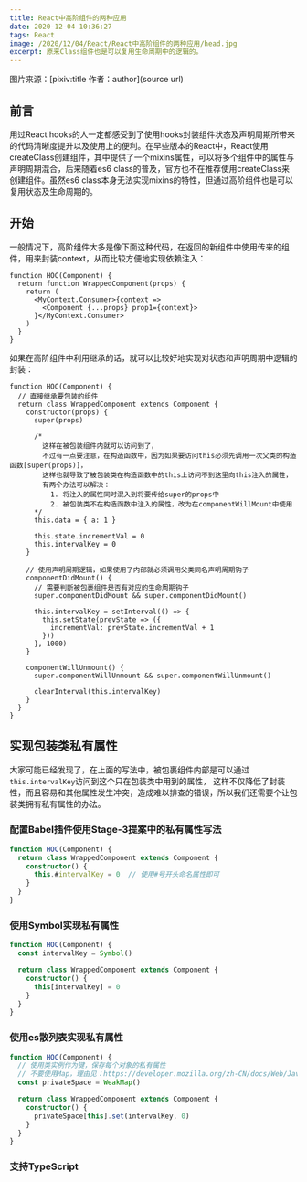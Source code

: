 ```yaml
---
title: React中高阶组件的两种应用
date: 2020-12-04 10:36:27
tags: React
image: /2020/12/04/React/React中高阶组件的两种应用/head.jpg
excerpt: 原来Class组件也是可以复用生命周期中的逻辑的。
---
```


图片来源：[pixiv:title 作者：author](source url)

## 前言

用过React hooks的人一定都感受到了使用hooks封装组件状态及声明周期所带来的代码清晰度提升以及使用上的便利。在早些版本的React中，React使用createClass创建组件，其中提供了一个mixins属性，可以将多个组件中的属性与声明周期混合，后来随着es6 class的普及，官方也不在推荐使用createClass来创建组件。虽然es6 class本身无法实现mixins的特性，但通过高阶组件也是可以复用状态及生命周期的。

## 开始

一般情况下，高阶组件大多是像下面这种代码，在返回的新组件中使用传来的组件，用来封装context，从而比较方便地实现依赖注入：

``` tsx
function HOC(Component) {
  return function WrappedComponent(props) {
    return (
      <MyContext.Consumer>{context =>
        <Component {...props} prop1={context}>
      }</MyContext.Consumer>
    )
  }
}
```

如果在高阶组件中利用继承的话，就可以比较好地实现对状态和声明周期中逻辑的封装：

``` tsx
function HOC(Component) {
  // 直接继承要包装的组件
  return class WrappedComponent extends Component {
    constructor(props) {
      super(props)

      /*
        这样在被包装组件内就可以访问到了，
        不过有一点要注意，在构造函数中，因为如果要访问this必须先调用一次父类的构造函数[super(props)]，
        这样也就导致了被包装类在构造函数中的this上访问不到这里向this注入的属性，
        有两个办法可以解决：
          1. 将注入的属性同时混入到将要传给super的props中
          2. 被包装类不在构造函数中注入的属性，改为在componentWillMount中使用
      */
      this.data = { a: 1 }

      this.state.incrementVal = 0
      this.intervalKey = 0
    }

    // 使用声明周期逻辑，如果使用了内部就必须调用父类同名声明周期钩子
    componentDidMount() {
      // 需要判断被包裹组件是否有对应的生命周期钩子
      super.componentDidMount && super.componentDidMount()

      this.intervalKey = setInterval(() => {
        this.setState(prevState => ({
          incrementVal: prevState.incrementVal + 1
        }))
      }, 1000)
    }

    componentWillUnmount() {
      super.componentWillUnmount && super.componentWillUnmount()

      clearInterval(this.intervalKey)
    }
  }
}
```

## 实现包装类私有属性

大家可能已经发现了，在上面的写法中，被包裹组件内部是可以通过`this.intervalKey`访问到这个只在包装类中用到的属性，
这样不仅降低了封装性，而且容易和其他属性发生冲突，造成难以排查的错误，所以我们还需要个让包装类拥有私有属性的办法。

### 配置Babel插件使用Stage-3提案中的私有属性写法

``` ts
function HOC(Component) {
  return class WrappedComponent extends Component {
    constructor() {
      this.#intervalKey = 0  // 使用#号开头命名属性即可
    }
  }
}
```

### 使用Symbol实现私有属性

```ts
function HOC(Component) {
  const intervalKey = Symbol()

  return class WrappedComponent extends Component {
    constructor() {
      this[intervalKey] = 0
    }  
  }
}
```

### 使用es散列表实现私有属性

``` ts
function HOC(Component) {
  // 使用类实例作为键，保存每个对象的私有属性
  // 不要使用Map，理由见：https://developer.mozilla.org/zh-CN/docs/Web/JavaScript/Reference/Global_Objects/WeakMap#Why_WeakMap
  const privateSpace = WeakMap()

  return class WrappedComponent extends Component {
    constructor() {
      privateSpace[this].set(intervalKey, 0)
    }
  }
}
```

### 支持TypeScript